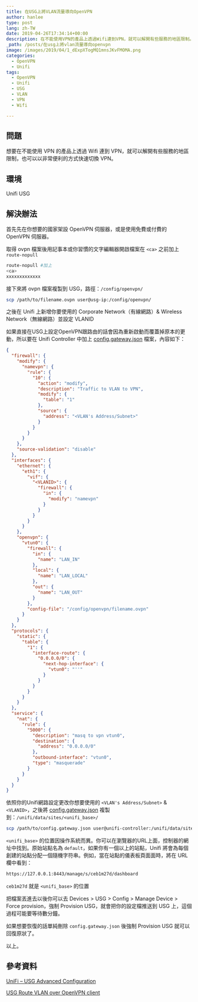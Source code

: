 ```yaml
---
title: 在USG上將VLAN流量導向OpenVPN
author: hanlee
type: post
lang: zh-TW
date: 2019-04-26T17:34:14+00:00
description: 在不能使用VPN的產品上透過Wifi連到VPN，就可以解開有些服務的地區限制。
_path: /posts/在usg上將vlan流量導向openvpn
image: /images/2019/04/1_dExpXTogMQ1mnsJKvFMOMA.png
categories:
  - OpenVPN
  - Unifi
tags:
  - OpenVPN
  - Unifi
  - USG
  - VLAN
  - VPN
  - Wifi

---
```

## 問題

想要在不能使用 VPN 的產品上透過 Wifi 連到 VPN，就可以解開有些服務的地區限制，也可以以非常便利的方式快速切換 VPN。

## 環境

Unifi USG

## 解決辦法

首先先在你想要的國家架設 OpenVPN 伺服器，或是使用免費或付費的 OpenVPN 伺服器。

取得 ovpn 檔案後用記事本或你習慣的文字編輯器開啟檔案在 `<ca>` 之前加上 `route-nopull`

```bash
route-nopull #加上
<ca>
xxxxxxxxxxxxx
```

接下來將 ovpn 檔案複製到 USG，路徑：`/config/openvpn/`

```bash
scp /path/to/filename.ovpn user@usg-ip:/config/openvpn/
```

之後在 Unifi 上新增你要使用的 Corporate Network（有線網路）& Wireless Network（無線網路）並設定 VLANID

如果直接在USG上設定OpenVPN跟路由的話會因為重新啟動而覆蓋掉原本的更動，所以要在 Unifi Controller 中加上 [config.gateway.json](https://help.ubnt.com/hc/en-us/articles/215458888-UniFi-USG-Advanced-Configuration) 檔案，內容如下：

```json [config.gateway.json]
{
  "firewall": {
    "modify": {
      "namevpn": {
        "rule": {
          "10": {
            "action": "modify",
            "description": "Traffic to VLAN to VPN",
            "modify": {
              "table": "1"
            },
            "source": {
              "address": "<VLAN's Address/Subnet>"
            }
          }
        }
      }
    },
    "source-validation": "disable"
  },
  "interfaces": {
    "ethernet": {
      "eth1": {
        "vif": {
          "<VLANID>": {
            "firewall": {
              "in": {
                "modify": "namevpn"
              }
            }
          }
        }
      }
    },
    "openvpn": {
      "vtun0": {
        "firewall": {
          "in": {
            "name": "LAN_IN"
          },
          "local": {
            "name": "LAN_LOCAL"
          },
          "out": {
            "name": "LAN_OUT"
          }
        },
        "config-file": "/config/openvpn/filename.ovpn"
      }
    }
  },
  "protocols": {
    "static": {
      "table": {
        "1": {
          "interface-route": {
            "0.0.0.0/0": {
              "next-hop-interface": {
                "vtun0": "''"
              }
            }
          }
        }
      }
    }
  },
  "service": {
    "nat": {
      "rule": {
        "5000": {
          "description": "masq to vpn vtun0",
          "destination": {
            "address": "0.0.0.0/0"
          },
          "outbound-interface": "vtun0",
          "type": "masquerade"
        }
      }
    }
  }
}
```

依照你的Unifi網路設定更改你想要使用的 `<VLAN's Address/Subnet>` & `<VLANID>`，之後將 [config.gateway.json](https://help.ubnt.com/hc/en-us/articles/215458888-UniFi-USG-Advanced-Configuration) 複製到：`/unifi/data/sites/<unifi_base>/`

```bash
scp /path/to/config.gateway.json user@unifi-controller:/unifi/data/sites/<unifi_base>/
```

`<unifi_base>` 的位置因操作系統而異。你可以在瀏覽器的URL上面，控制器的網址中找到。原始站點名為 `default`，如果你有一個以上的站點，Unifi 將會為每個創建的站點分配一個隨機字符串。例如，當在站點的儀表板頁面面時，將在 URL 欄中看到：

```bash
https://127.0.0.1:8443/manage/s/ceb1m27d/dashboard
```

`ceb1m27d` 就是 `<unifi_base>` 的位置

把檔案丟進去以後你可以去 Devices > USG > Config > Manage Device > Force provision，強制 Provision USG，就會把你的設定檔推送到 USG 上，這個過程可能要等待數分鐘。

如果想要恢復的話單純刪除 `config.gateway.json` 後強制 Provision USG 就可以回復原狀了。

以上。

## 參考資料

[UniFi &#8211; USG Advanced Configuration][1]

[USG Route VLAN over OpenVPN client][2]

 [1]: https://help.ubnt.com/hc/en-us/articles/215458888-UniFi-USG-Advanced-Configuration
 [2]: https://community.ui.com/t5/UniFi-Routing-Switching/USG-Route-VLAN-over-OpenVPN-client/td-p/2146180
